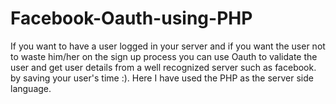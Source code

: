# Facebook-Oauth-using-PHP
If you want to have a user logged in your server and if you want the user not to waste him/her on the sign up process you can use Oauth to validate the user and get user details from a well recognized server such as facebook. by saving your user's time :). Here I have used the PHP as the server side language.
